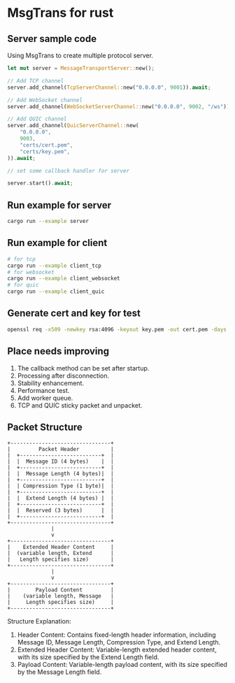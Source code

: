 # MsgTrans for rust

## Server sample code

Using MsgTrans to create multiple protocol server.

```rust
let mut server = MessageTransportServer::new();

// Add TCP channel
server.add_channel(TcpServerChannel::new("0.0.0.0", 9001)).await;

// Add WebSocket channel
server.add_channel(WebSocketServerChannel::new("0.0.0.0", 9002, "/ws")).await;

// Add QUIC channel
server.add_channel(QuicServerChannel::new(
    "0.0.0.0",
    9003,
    "certs/cert.pem",
    "certs/key.pem",
)).await;

// set some callback handler for server

server.start().await;
```

## Run example for server

```bash
cargo run --example server
```

## Run example for client

```bash
# for tcp
cargo run --example client_tcp
# for websocket
cargo run --example client_websocket
# for quic
cargo run --example client_quic
```

## Generate cert and key for test

```bash
openssl req -x509 -newkey rsa:4096 -keyout key.pem -out cert.pem -days 365000 -nodes -subj "/CN=localhost"
```

## Place needs improving

 1. The callback method can be set after startup.
 2. Processing after disconnection.
 3. Stability enhancement.
 4. Performance test.
 5. Add worker queue.
 6. TCP and QUIC sticky packet and unpacket.

## Packet Structure

```text
+--------------------------------+
|         Packet Header          |
|  +--------------------------+  |
|  |  Message ID (4 bytes)    |  |
|  +--------------------------+  |
|  |  Message Length (4 bytes)|  |
|  +--------------------------+  |
|  | Compression Type (1 byte)|  |
|  +--------------------------+  |
|  |  Extend Length (4 bytes) |  |
|  +--------------------------+  |
|  |  Reserved (3 bytes)      |  |
|  +--------------------------+  |
+--------------------------------+
              |
              v
+--------------------------------+
|    Extended Header Content     |
|  (variable length, Extend      |
|   Length specifies size)       |
+--------------------------------+
              |
              v
+--------------------------------+
|        Payload Content         |
|    (variable length, Message   |
|     Length specifies size)     |
+--------------------------------+
```

Structure Explanation:

 1. Header Content: Contains fixed-length header information, including Message ID, Message Length, Compression Type, and Extend Length.
 2. Extended Header Content: Variable-length extended header content, with its size specified by the Extend Length field.
 3. Payload Content: Variable-length payload content, with its size specified by the Message Length field.
